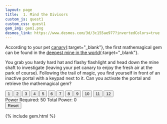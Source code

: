 ```yaml
---
layout: page
title:  1. Mind the Divisors
custom_js: quest1
custom_css: quest1
gem_img: gem1.png
desmos_link: https://www.desmos.com/3d/3c155ae977?invertedColors=true
---
```


According to your pet [canary](https://www.smithsonianmag.com/smart-news/story-real-canary-coal-mine-180961570/){:target="_blank"}, the first mathemagical gem can be found in the [deepest mine in the world](https://www.mining-technology.com/features/feature-top-ten-deepest-mines-world-south-africa/?cf-view){:target="_blank"}.

You grab you hardy hard hat and flashy flashlight and head down the mine shaft to investigate (leaving your pet canary to enjoy the fresh air at the park of course). Following the trail of magic, you find yourself in front of an inactive portal with a keypad next to it. Can you activate the portal and retrieve the mathemagical gem?

<div class="puzzle">
    <div class="buttons noselect">
        <button>1</button>
        <button>2</button>
        <button>3</button>
        <button>4</button>
        <button>5</button>
        <button>6</button>
        <button>7</button>
        <button>8</button>
        <button>9</button>
        <button>10</button>
        <button>11</button>
        <button>12</button>
    </div>
    <div class="messages">
        <span class="feedback">Power Required: 50</span>
        <span id="total" class="feedback">Total Power: 0</span>
    </div>
    <button id="reset">Reset</button>
</div>

{% include gem.html %}
